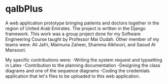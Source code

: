 # qalbPlus
A web application prototype bringing patients and doctors together in the region of United Arab Emirates. The project is written in the Django framework. This work was a group project done for my Software Engineering Course taught by Professor Mai Oudah. Other member of my teams were: Ali Jafri, Maimuna Zaheer, Shamma Alkhoori, and Saoud Al Mansoori. 

My specific contributions were: 
-Writing the system request and typsetting in Latex
-Contribution to the planning documentation
-Designing the class diagrams and one of the sequence diagrams
-Coding the credentials application that let's files to be uploaded to this web application.


